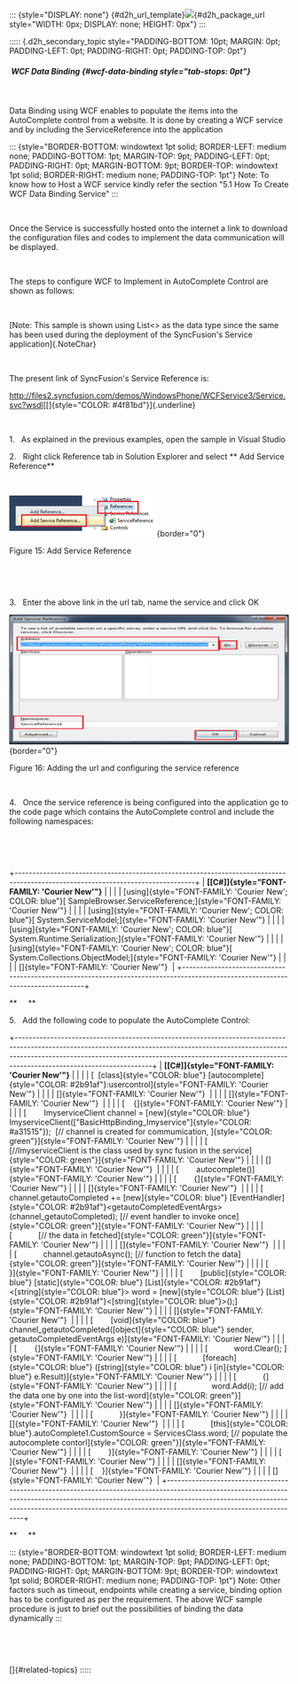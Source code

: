 ::: {style="DISPLAY: none"}
[](ms-xhelp:///?Id=d2h_url_template){#d2h_url_template}![](!package_url!){#d2h_package_url style="WIDTH: 0px; DISPLAY: none; HEIGHT: 0px"}
:::

::::: {.d2h_secondary_topic style="PADDING-BOTTOM: 10pt; MARGIN: 0pt; PADDING-LEFT: 0pt; PADDING-RIGHT: 0pt; PADDING-TOP: 0pt"}
#####  WCF Data Binding {#wcf-data-binding style="tab-stops: 0pt"}

 

Data Binding using WCF enables to populate the items into the AutoComplete control from a website. It is done by creating a WCF service and by including the ServiceReference into the application

::: {style="BORDER-BOTTOM: windowtext 1pt solid; BORDER-LEFT: medium none; PADDING-BOTTOM: 1pt; MARGIN-TOP: 9pt; PADDING-LEFT: 0pt; PADDING-RIGHT: 0pt; MARGIN-BOTTOM: 9pt; BORDER-TOP: windowtext 1pt solid; BORDER-RIGHT: medium none; PADDING-TOP: 1pt"}
Note: To know how to Host a WCF service kindly refer the section "5.1 How To Create WCF Data Binding Service"
:::

 

Once the Service is successfully hosted onto the internet a link to download the configuration files and codes to implement the data communication will be displayed.

 

The steps to configure WCF to Implement in AutoComplete Control are shown as follows:

 

[Note: This sample is shown using List\<\> as the data type since the same has been used during the deployment of the SyncFusion's Service application]{.NoteChar}

 

The present link of SyncFusion's Service Reference is:

<http://files2.syncfusion.com/demos/WindowsPhone/WCFService3/Service.svc?wsdl>[[]{style="COLOR: #4f81bd"}]{.underline}

 

1.   As explained in the previous examples, open the sample in Visual Studio

2.   Right click Reference tab in Solution Explorer and select ** Add Service Reference**

 

![](ImagesExt/image78_18.png){border="0"}

Figure 15: Add Service Reference

                      

 

3.   Enter the above link in the url tab, name the service and click OK

![](ImagesExt/image78_19.png){border="0"}

Figure 16: Adding the url and configuring the service reference

 

4.   Once the service reference is being configured into the application go to the code page which contains the AutoComplete control and include the following namespaces:

 

 

+--------------------------------------------------------------------------------------------------------------------------------+
| **[\[C#\]]{style="FONT-FAMILY: 'Courier New'"}**                                                                               |
|                                                                                                                                |
| [using]{style="FONT-FAMILY: 'Courier New'; COLOR: blue"}[ SampleBrowser.ServiceReference;]{style="FONT-FAMILY: 'Courier New'"} |
|                                                                                                                                |
| [using]{style="FONT-FAMILY: 'Courier New'; COLOR: blue"}[ System.ServiceModel;]{style="FONT-FAMILY: 'Courier New'"}            |
|                                                                                                                                |
| [using]{style="FONT-FAMILY: 'Courier New'; COLOR: blue"}[ System.Runtime.Serialization;]{style="FONT-FAMILY: 'Courier New'"}   |
|                                                                                                                                |
| [using]{style="FONT-FAMILY: 'Courier New'; COLOR: blue"}[ System.Collections.ObjectModel;]{style="FONT-FAMILY: 'Courier New'"} |
|                                                                                                                                |
| []{style="FONT-FAMILY: 'Courier New'"}                                                                                         |
+--------------------------------------------------------------------------------------------------------------------------------+

**     **

5.   Add the following code to populate the AutoComplete Control:

+--------------------------------------------------------------------------------------------------------------------------------------------------------------------------------------------------------------------------------------------------------------------------------+
| **[\[C#\]]{style="FONT-FAMILY: 'Courier New'"}**                                                                                                                                                                                                                               |
|                                                                                                                                                                                                                                                                                |
| [  [class]{style="COLOR: blue"} [autocomplete]{style="COLOR: #2b91af"}:usercontrol]{style="FONT-FAMILY: 'Courier New'"}                                                                                                                                                        |
|                                                                                                                                                                                                                                                                                |
| []{style="FONT-FAMILY: 'Courier New'"}                                                                                                                                                                                                                                         |
|                                                                                                                                                                                                                                                                                |
| []{style="FONT-FAMILY: 'Courier New'"}                                                                                                                                                                                                                                         |
|                                                                                                                                                                                                                                                                                |
| [    {]{style="FONT-FAMILY: 'Courier New'"}                                                                                                                                                                                                                                    |
|                                                                                                                                                                                                                                                                                |
| [        ImyserviceClient channel = [new]{style="COLOR: blue"} ImyserviceClient([\"BasicHttpBinding_Imyservice\"]{style="COLOR: #a31515"});  [// channel is created for commumication, ]{style="COLOR: green"}]{style="FONT-FAMILY: 'Courier New'"}                            |
|                                                                                                                                                                                                                                                                                |
| [        [//ImyserviceClient is the class used by sync fusion in the service]{style="COLOR: green"}]{style="FONT-FAMILY: 'Courier New'"}                                                                                                                                       |
|                                                                                                                                                                                                                                                                                |
| []{style="FONT-FAMILY: 'Courier New'"}                                                                                                                                                                                                                                         |
|                                                                                                                                                                                                                                                                                |
| [        autocomplete()]{style="FONT-FAMILY: 'Courier New'"}                                                                                                                                                                                                                   |
|                                                                                                                                                                                                                                                                                |
| [        {]{style="FONT-FAMILY: 'Courier New'"}                                                                                                                                                                                                                                |
|                                                                                                                                                                                                                                                                                |
| []{style="FONT-FAMILY: 'Courier New'"}                                                                                                                                                                                                                                         |
|                                                                                                                                                                                                                                                                                |
| [            channel.getautoCompleted += [new]{style="COLOR: blue"} [EventHandler]{style="COLOR: #2b91af"}\<getautoCompletedEventArgs\>(channel_getautoCompleted); [// event handler to invoke once]{style="COLOR: green"}]{style="FONT-FAMILY: 'Courier New'"}                |
|                                                                                                                                                                                                                                                                                |
| [            [// the data in fetched]{style="COLOR: green"}]{style="FONT-FAMILY: 'Courier New'"}                                                                                                                                                                               |
|                                                                                                                                                                                                                                                                                |
| []{style="FONT-FAMILY: 'Courier New'"}                                                                                                                                                                                                                                         |
|                                                                                                                                                                                                                                                                                |
| [            channel.getautoAsync(); [// function to fetch the data]{style="COLOR: green"}]{style="FONT-FAMILY: 'Courier New'"}                                                                                                                                                |
|                                                                                                                                                                                                                                                                                |
| [        }]{style="FONT-FAMILY: 'Courier New'"}                                                                                                                                                                                                                                |
|                                                                                                                                                                                                                                                                                |
| [        [public]{style="COLOR: blue"} [static]{style="COLOR: blue"} [List]{style="COLOR: #2b91af"}\<[string]{style="COLOR: blue"}\> word = [new]{style="COLOR: blue"} [List]{style="COLOR: #2b91af"}\<[string]{style="COLOR: blue"}\>();]{style="FONT-FAMILY: 'Courier New'"} |
|                                                                                                                                                                                                                                                                                |
| []{style="FONT-FAMILY: 'Courier New'"}                                                                                                                                                                                                                                         |
|                                                                                                                                                                                                                                                                                |
| [        [void]{style="COLOR: blue"} channel_getautoCompleted([object]{style="COLOR: blue"} sender, getautoCompletedEventArgs e)]{style="FONT-FAMILY: 'Courier New'"}                                                                                                          |
|                                                                                                                                                                                                                                                                                |
| [        {]{style="FONT-FAMILY: 'Courier New'"}                                                                                                                                                                                                                                |
|                                                                                                                                                                                                                                                                                |
| [            word.Clear(); ]{style="FONT-FAMILY: 'Courier New'"}                                                                                                                                                                                                               |
|                                                                                                                                                                                                                                                                                |
| [            [foreach]{style="COLOR: blue"} ([string]{style="COLOR: blue"} i [in]{style="COLOR: blue"} e.Result)]{style="FONT-FAMILY: 'Courier New'"}                                                                                                                          |
|                                                                                                                                                                                                                                                                                |
| [            {]{style="FONT-FAMILY: 'Courier New'"}                                                                                                                                                                                                                            |
|                                                                                                                                                                                                                                                                                |
| [                word.Add(i); [// add the data one by one into the list-word]{style="COLOR: green"}]{style="FONT-FAMILY: 'Courier New'"}                                                                                                                                       |
|                                                                                                                                                                                                                                                                                |
| []{style="FONT-FAMILY: 'Courier New'"}                                                                                                                                                                                                                                         |
|                                                                                                                                                                                                                                                                                |
| [            }]{style="FONT-FAMILY: 'Courier New'"}                                                                                                                                                                                                                            |
|                                                                                                                                                                                                                                                                                |
| []{style="FONT-FAMILY: 'Courier New'"}                                                                                                                                                                                                                                         |
|                                                                                                                                                                                                                                                                                |
| [            [this]{style="COLOR: blue"}.autoComplete1.CustomSource = ServicesClass.word; [// populate the autocomplete contorl]{style="COLOR: green"}]{style="FONT-FAMILY: 'Courier New'"}                                                                                    |
|                                                                                                                                                                                                                                                                                |
| [        }]{style="FONT-FAMILY: 'Courier New'"}                                                                                                                                                                                                                                |
|                                                                                                                                                                                                                                                                                |
| [    ]{style="FONT-FAMILY: 'Courier New'"}                                                                                                                                                                                                                                     |
|                                                                                                                                                                                                                                                                                |
| []{style="FONT-FAMILY: 'Courier New'"}                                                                                                                                                                                                                                         |
|                                                                                                                                                                                                                                                                                |
| [    }]{style="FONT-FAMILY: 'Courier New'"}                                                                                                                                                                                                                                    |
|                                                                                                                                                                                                                                                                                |
| []{style="FONT-FAMILY: 'Courier New'"}                                                                                                                                                                                                                                         |
+--------------------------------------------------------------------------------------------------------------------------------------------------------------------------------------------------------------------------------------------------------------------------------+

**     **

::: {style="BORDER-BOTTOM: windowtext 1pt solid; BORDER-LEFT: medium none; PADDING-BOTTOM: 1pt; MARGIN-TOP: 9pt; PADDING-LEFT: 0pt; PADDING-RIGHT: 0pt; MARGIN-BOTTOM: 9pt; BORDER-TOP: windowtext 1pt solid; BORDER-RIGHT: medium none; PADDING-TOP: 1pt"}
Note: Other factors such as timeout, endpoints while creating a service, binding option has to be configured as per the requirement. The above WCF sample procedure is just to brief out the possibilities of binding the data dynamically
:::

 

 

[]{#related-topics}
:::::
